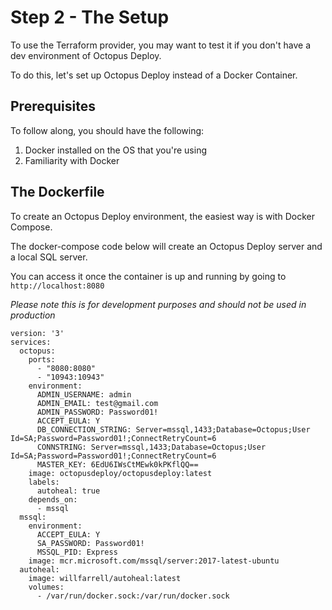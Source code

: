 # Step 2 - The Setup

To use the Terraform provider, you may want to test it if you don't have a dev environment of Octopus Deploy.

To do this, let's set up Octopus Deploy instead of a Docker Container.

## Prerequisites
To follow along, you should have the following:
1. Docker installed on the OS that you're using
2. Familiarity with Docker

## The Dockerfile

To create an Octopus Deploy environment, the easiest way is with Docker Compose.

The docker-compose code below will create an Octopus Deploy server and a local SQL server.

You can access it once the container is up and running by going to `http://localhost:8080`

*Please note this is for development purposes and should not be used in production*

```
version: '3'
services:
  octopus:
    ports:
      - "8080:8080"
      - "10943:10943"
    environment:
      ADMIN_USERNAME: admin
      ADMIN_EMAIL: test@gmail.com
      ADMIN_PASSWORD: Password01!
      ACCEPT_EULA: Y
      DB_CONNECTION_STRING: Server=mssql,1433;Database=Octopus;User Id=SA;Password=Password01!;ConnectRetryCount=6
      CONNSTRING: Server=mssql,1433;Database=Octopus;User Id=SA;Password=Password01!;ConnectRetryCount=6
      MASTER_KEY: 6EdU6IWsCtMEwk0kPKflQQ==
    image: octopusdeploy/octopusdeploy:latest
    labels:
      autoheal: true
    depends_on:
      - mssql
  mssql:
    environment:
      ACCEPT_EULA: Y
      SA_PASSWORD: Password01!
      MSSQL_PID: Express
    image: mcr.microsoft.com/mssql/server:2017-latest-ubuntu
  autoheal:
    image: willfarrell/autoheal:latest
    volumes:
      - /var/run/docker.sock:/var/run/docker.sock
```